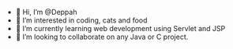 - 👋 Hi, I’m @Deppah
- 👀 I’m interested in coding, cats and food
- 🌱 I’m currently learning web development using Servlet and JSP
- 💞️ I’m looking to collaborate on any Java or C project.

<!---
- 📫 How to reach me ...
Deppah/Deppah is a ✨ special ✨ repository because its `README.md` (this file) appears on your GitHub profile.
You can click the Preview link to take a look at your changes.
--->
